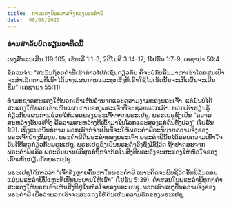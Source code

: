 ```yaml
---
title:  ການແບ່ງປັນຄວາມຈິງຂອງພຣະຄຳພີ
date:  08/08/2020
---
```


### ອ່ານສຳລັບບົດຮຽນອາທິດນີ້
ເພງສັນລະເສີນ 119:105; ເຮັບເລີ 1:1-3; 2ຕີໂມທີ 3:14-17; 1ໂຢຮັນ 1:7-9; ເອຊາຢາ 50:4.

ຂໍ້ຄວນຈຳ: “ສະນັ້ນຖ້ອຍຄຳທີ່ເຮົາກ່າວໄປກໍເຊັ່ນດຽວກັນ ຄືຈະບໍ່ກັບຄືນມາຫາເຮົາໂດຍສູນເປົ່າ ຈະສຳເລັດຕາມທີ່ເຮົາໄດ້ວາງແຜນການແລະທຸກສິ່ງທີ່ເຮົາໃຊ້ໄປເຮັດນັ້ນຈະເກີດຜົນຈະເລີນຂຶ້ນ” (ເອຊາຢາ 55:11)

ທຳມະຊາດສະແດງໃຫ້ພວກເຮົາເຫັນອຳນາດແລະຄວາມງາມຂອງພຣະເຈົ້າ. ແຕ່ມັນບໍ່ໄດ້ສະແດງໃຫ້ພວກເຮົາເຫັນແຜນການຂອງພຣະເຈົ້າທີ່ຈະຊ່ວຍພວກເຮົາ. ພວກເຮົາຮຽນຮູ້ກ່ຽວກັບແຜນການຊ່ວຍໃຫ້ລອດຂອງພຣະເຈົ້າຈາກພຣະເຢຊູ. ພຣະເຢຊູຊົງເປັນ “ຄວາມສະຫວ່າງອັນແທ້ຈິງ ຄືຄວາມສະຫວ່າງທີ່ເຂົ້າມາໃນໂລກແລະສ່ອງແກ່ຄົນທັງປວງ” (ໂຢຮັນ 1:9). ເຖິງແນວນັ້ນກໍຕາມ ພວກເຮົາກໍຈຳເປັນທີ່ຈະໃຫ້ພຣະຄຳພີອະທິບາຍຄວາມຈິງຂອງພຣະເຈົ້າຢ່າງສົມບູນ. ພຣະຄຳພີຄືພຣະຄຳຂອງພຣະເຈົ້າ ພຣະຄຳພີນັ້ນໄດ້ມອບຄວາມເຂົ້າໃຈອັນດີທີ່ສຸດກ່ຽວກັບພຣະເຢຊູ. ພຣະເຢຊູຊົງເປັນພຣະຄຳອົງຊົງມີຊີວິດ ຖ້າປາດສະຈາກພຣະຄຳພີແລ້ວ ພຣະວິນຍານບໍລິສຸດກໍຖືກຈຳກັດໃນສິ່ງທີ່ພຣະອົງຈະສະແດງໃຫ້ຫົວໃຈຂອງເຮົາເຫັນກ່ຽວກັບພຣະເຢຊູ.

ພຣະເຢຊູໄດ້ກ່າວວ່າ “ເຈົ້າທັງຫຼາຍຄົ້ນຫາໃນພຣະຄຳພີ ເພາະຄິດຈະພົບຊີວິດອັນນິລັນດອນ ແມ່ນພຣະຄຳພີນີ້ແຫຼະທີ່ເປັນພະຍານໃຫ້ເຮົາ” (ໂຢຮັນ 5:39). ຄຳສອນໃນພຣະຄຳພີທຸກໆຄຳສະແດງໃຫ້ພວກເຮົາເຫັນສິ່ງທີ່ຢູ່ໃນຫົວໃຈຂອງພຣະເຢຊູ. ພວກເຮົາແບ່ງປັນຄວາມຈິງຂອງພຣະຄຳພີ ເພື່ອວ່າພວກເຮົາຈະສະແດງໃຫ້ຄົນເຫັນຄວາມຮັກຂອງພຣະເຢຊູ.
